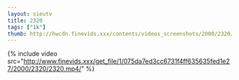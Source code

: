 ```yaml
--- 
layout: sieutv
title: 2320
tags: ["1k"]
thumb: http://hwcdn.finevids.xxx/contents/videos_screenshots/2000/2320/preview.mp4.jpg
---
```

{% include video src="http://www.finevids.xxx/get_file/1/075da7ed3cc6731f4ff635635fed1e27/2000/2320/2320.mp4/" %} 
